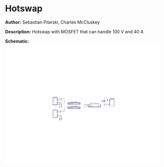 # Hotswap

__Author:__ Sebastian Pilarski, Charles McCluskey

__Description:__ Hotswap with MOSFET that can handle 100 V and 40 A

__Schematic:__ ![](hotswap_loadshare_s2.jpg)
